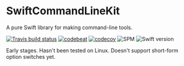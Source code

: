 # SwiftCommandLineKit

A pure Swift library for making command-line tools.

[![Travis build status](https://travis-ci.org/frazer-rbsn/SwiftCommandLineKit.svg?branch=master)](https://travis-ci.org/frazer-rbsn/SwiftCommandLineKit)
[![codebeat](https://codebeat.co/badges/50ae3c45-d0f4-4a10-be51-0b33831d6ad0)](https://codebeat.co/projects/github-com-frazer-rbsn-swiftcommandlinekit)
[![codecov](https://codecov.io/gh/frazer-rbsn/SwiftCommandLineKit/branch/master/graph/badge.svg)](https://codecov.io/gh/frazer-rbsn/SwiftCommandLineKit)
![SPM](https://img.shields.io/badge/Swift%20Package%20Manager-Compatible-brightgreen.svg)
![Swift version](https://img.shields.io/badge/Swift-3-orange.svg)

Early stages. Hasn't been tested on Linux. Doesn't support short-form option switches yet.
